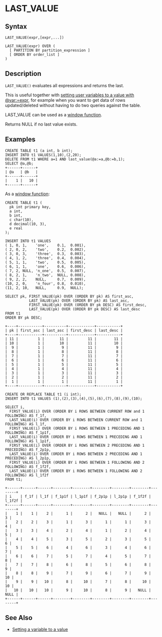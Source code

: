 
# LAST_VALUE

## Syntax


```
LAST_VALUE(expr,[expr,...])
```

```
LAST_VALUE(expr) OVER (
  [ PARTITION BY partition_expression ]
  [ ORDER BY order_list ]
)
```


## Description


`LAST_VALUE()` evaluates all expressions and returns the last.


This is useful together with [setting user variables to a value with @var:=expr](../../../administrative-sql-statements/set-commands/set.md), for example when you want to get data of rows updated/deleted without having to do two queries against the table.


LAST_VALUE can be used as a [window function](../../special-functions/window-functions/README.md).


Returns NULL if no last value exists.


## Examples


```
CREATE TABLE t1 (a int, b int);
INSERT INTO t1 VALUES(1,10),(2,20);
DELETE FROM t1 WHERE a=1 AND last_value(@a:=a,@b:=b,1);
SELECT @a,@b;
+------+------+
| @a   | @b   |
+------+------+
|    1 |   10 |
+------+------+
```

As a [window function](../../special-functions/window-functions/README.md):


```
CREATE TABLE t1 (
  pk int primary key,
  a int,
  b int,
  c char(10),
  d decimal(10, 3),
  e real
);

INSERT INTO t1 VALUES
( 1, 0, 1,    'one',    0.1,  0.001),
( 2, 0, 2,    'two',    0.2,  0.002),
( 3, 0, 3,    'three',  0.3,  0.003),
( 4, 1, 2,    'three',  0.4,  0.004),
( 5, 1, 1,    'two',    0.5,  0.005),
( 6, 1, 1,    'one',    0.6,  0.006),
( 7, 2, NULL, 'n_one',  0.5,  0.007),
( 8, 2, 1,    'n_two',  NULL, 0.008),
( 9, 2, 2,    NULL,     0.7,  0.009),
(10, 2, 0,    'n_four', 0.8,  0.010),
(11, 2, 10,   NULL,     0.9,  NULL);

SELECT pk, FIRST_VALUE(pk) OVER (ORDER BY pk) AS first_asc,
           LAST_VALUE(pk) OVER (ORDER BY pk) AS last_asc,
           FIRST_VALUE(pk) OVER (ORDER BY pk DESC) AS first_desc,
           LAST_VALUE(pk) OVER (ORDER BY pk DESC) AS last_desc
FROM t1
ORDER BY pk DESC;

+----+-----------+----------+------------+-----------+
| pk | first_asc | last_asc | first_desc | last_desc |
+----+-----------+----------+------------+-----------+
| 11 |         1 |       11 |         11 |        11 |
| 10 |         1 |       10 |         11 |        10 |
|  9 |         1 |        9 |         11 |         9 |
|  8 |         1 |        8 |         11 |         8 |
|  7 |         1 |        7 |         11 |         7 |
|  6 |         1 |        6 |         11 |         6 |
|  5 |         1 |        5 |         11 |         5 |
|  4 |         1 |        4 |         11 |         4 |
|  3 |         1 |        3 |         11 |         3 |
|  2 |         1 |        2 |         11 |         2 |
|  1 |         1 |        1 |         11 |         1 |
+----+-----------+----------+------------+-----------+
```

```
CREATE OR REPLACE TABLE t1 (i int);
INSERT INTO t1 VALUES (1),(2),(3),(4),(5),(6),(7),(8),(9),(10);

SELECT i,
  FIRST_VALUE(i) OVER (ORDER BY i ROWS BETWEEN CURRENT ROW and 1 FOLLOWING) AS f_1f,
  LAST_VALUE(i) OVER (ORDER BY i ROWS BETWEEN CURRENT ROW and 1 FOLLOWING) AS l_1f,
  FIRST_VALUE(i) OVER (ORDER BY i ROWS BETWEEN 1 PRECEDING AND 1 FOLLOWING) AS f_1p1f,
  LAST_VALUE(i) OVER (ORDER BY i ROWS BETWEEN 1 PRECEDING AND 1 FOLLOWING) AS l_1p1f,
  FIRST_VALUE(i) OVER (ORDER BY i ROWS BETWEEN 2 PRECEDING AND 1 PRECEDING) AS f_2p1p,
  LAST_VALUE(i) OVER (ORDER BY i ROWS BETWEEN 2 PRECEDING AND 1 PRECEDING) AS l_2p1p,
  FIRST_VALUE(i) OVER (ORDER BY i ROWS BETWEEN 1 FOLLOWING AND 2 FOLLOWING) AS f_1f2f,
  LAST_VALUE(i) OVER (ORDER BY i ROWS BETWEEN 1 FOLLOWING AND 2 FOLLOWING) AS l_1f2f
FROM t1;

+------+------+------+--------+--------+--------+--------+--------+--------+
| i    | f_1f | l_1f | f_1p1f | l_1p1f | f_2p1p | l_2p1p | f_1f2f | l_1f2f |
+------+------+------+--------+--------+--------+--------+--------+--------+
|    1 |    1 |    2 |      1 |      2 |   NULL |   NULL |      2 |      3 |
|    2 |    2 |    3 |      1 |      3 |      1 |      1 |      3 |      4 |
|    3 |    3 |    4 |      2 |      4 |      1 |      2 |      4 |      5 |
|    4 |    4 |    5 |      3 |      5 |      2 |      3 |      5 |      6 |
|    5 |    5 |    6 |      4 |      6 |      3 |      4 |      6 |      7 |
|    6 |    6 |    7 |      5 |      7 |      4 |      5 |      7 |      8 |
|    7 |    7 |    8 |      6 |      8 |      5 |      6 |      8 |      9 |
|    8 |    8 |    9 |      7 |      9 |      6 |      7 |      9 |     10 |
|    9 |    9 |   10 |      8 |     10 |      7 |      8 |     10 |     10 |
|   10 |   10 |   10 |      9 |     10 |      8 |      9 |   NULL |   NULL |
+------+------+------+--------+--------+--------+--------+--------+--------+
```

## See Also


* [Setting a variable to a value](../../../administrative-sql-statements/set-commands/set.md)


